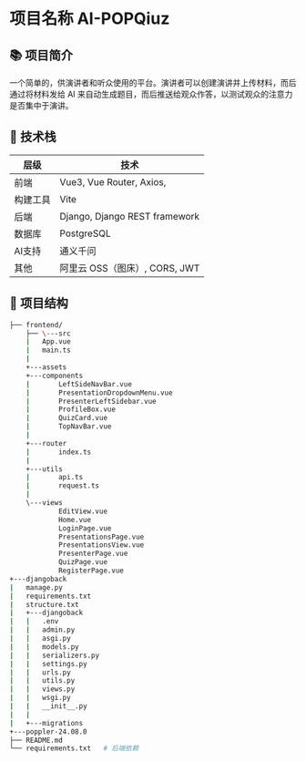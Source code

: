 # 项目名称 AI-POPQiuz

## 📚 项目简介
一个简单的，供演讲者和听众使用的平台。演讲者可以创建演讲并上传材料，而后通过将材料发给 AI 来自动生成题目，而后推送给观众作答，以测试观众的注意力是否集中于演讲。

## 🚀 技术栈

| 层级 | 技术        |
|------|-------------|
| 前端 | Vue3, Vue Router, Axios, |
| 构建工具 | Vite |
| 后端 | Django, Django REST framework |
| 数据库 | PostgreSQL |
| AI支持 |  通义千问 |
| 其他 | 阿里云 OSS（图床）, CORS, JWT  |

## 📁 项目结构

```bash
├── frontend/
    ├── \---src
    |   App.vue
    |   main.ts
    |   
    +---assets   
    +---components
    |       LeftSideNavBar.vue
    |       PresentationDropdownMenu.vue
    |       PresenterLeftSidebar.vue
    |       ProfileBox.vue
    |       QuizCard.vue
    |       TopNavBar.vue
    |       
    +---router
    |       index.ts
    |       
    +---utils
    |       api.ts
    |       request.ts
    |       
    \---views
            EditView.vue
            Home.vue
            LoginPage.vue
            PresentationsPage.vue
            PresentationsView.vue
            PresenterPage.vue
            QuizPage.vue
            RegisterPage.vue
+---djangoback
|   manage.py
|   requirements.txt
|   structure.txt
|   +---djangoback
|   |   .env
|   |   admin.py
|   |   asgi.py
|   |   models.py
|   |   serializers.py
|   |   settings.py
|   |   urls.py
|   |   utils.py
|   |   views.py
|   |   wsgi.py
|   |   __init__.py
|   |   
|   +---migrations
+---poppler-24.08.0
├── README.md
└── requirements.txt   # 后端依赖
